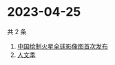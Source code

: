 # 2023-04-25

共 2 条

<!-- BEGIN ZHIHUSEARCH -->
<!-- 最后更新时间 Tue Apr 25 2023 07:06:41 GMT+0800 (China Standard Time) -->
1. [中国绘制火星全球影像图首次发布](https://www.zhihu.com/search?q=中国绘制火星全球影像图首次发布)
1. [人文季](https://www.zhihu.com/search?q=人文季)
<!-- END ZHIHUSEARCH -->
